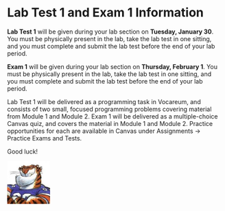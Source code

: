 # Lab Test 1 and Exam 1 Information

**Lab Test 1** will be given during your lab section on **Tuesday, January
30**. You must be physically present in the lab, take the lab test in one
sitting, and you must complete and submit the lab test before the end of your
lab period. 

**Exam 1** will be given during your lab section on **Thursday, February 1**.
You must be physically present in the lab, take the lab test in one sitting,
and you must complete and submit the lab test before the end of your lab
period.

Lab Test 1 will be delivered as a programming task in Vocareum, and consists of
two small, focused programming problems covering material from Module 1 and
Module 2. Exam 1 will be delivered as a multiple-choice Canvas quiz, and covers
the material in Module 1 and Module 2. Practice opportunities for each are
available in Canvas under Assignments -> Practice Exams and Tests.

Good luck!

<img src="../../../img/rags.jpg" width="100">

